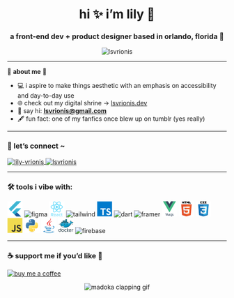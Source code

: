 <h1 align="center">hi ✨ i’m lily 🐇</h1>
<h3 align="center">a front-end dev + product designer based in orlando, florida 🌴</h3>

<p align="center"> <img src="https://komarev.com/ghpvc/?username=lsvrionis&label=✨%20profile%20views✨&color=ffb6c1&style=flat" alt="lsvrionis" /> </p>

---

🌸 **about me** 🌸  
- 💻 i aspire to make things aesthetic with an emphasis on accessibility and day-to-day use
- 🌐 check out my digital shrine → [lsvrionis.dev](https://www.lsvrionis.dev/)  
- 📮 say hi: **lsvrionis@gmail.com**  
- 🖋️ fun fact: one of my fanfics once blew up on tumblr (yes really)  

---

<h3 align="left">🌈 let’s connect ~</h3>
<p align="left">
  <a href="https://linkedin.com/in/lily-vrionis" target="_blank">
    <img align="center" src="https://raw.githubusercontent.com/rahuldkjain/github-profile-readme-generator/master/src/images/icons/Social/linked-in-alt.svg" alt="lily-vrionis" height="30" width="40" />
  </a>
  <a href="https://instagram.com/lsvrionis" target="_blank">
    <img align="center" src="https://raw.githubusercontent.com/rahuldkjain/github-profile-readme-generator/master/src/images/icons/Social/instagram.svg" alt="lsvrionis" height="30" width="40" />
  </a>
</p>

---

<h3 align="left">🛠️ tools i vibe with:</h3>
<p align="left">
  <!-- example format -->
  <img src="https://raw.githubusercontent.com/devicons/devicon/master/icons/flutter/flutter-original.svg" alt="flutter" width="35" height="35" />
  <img src="https://www.vectorlogo.zone/logos/figma/figma-icon.svg" alt="figma" width="35" height="35"/>
  <img src="https://raw.githubusercontent.com/devicons/devicon/master/icons/react/react-original-wordmark.svg" alt="react" width="35" height="35"/>
  <img src="https://www.vectorlogo.zone/logos/tailwindcss/tailwindcss-icon.svg" alt="tailwind" width="35" height="35"/>
  <img src="https://raw.githubusercontent.com/devicons/devicon/master/icons/typescript/typescript-original.svg" alt="typescript" width="35" height="35"/>
  <img src="https://www.vectorlogo.zone/logos/dartlang/dartlang-icon.svg" alt="dart" width="35" height="35"/>
  <img src="https://www.vectorlogo.zone/logos/framer/framer-icon.svg" alt="framer" width="35" height="35"/>
  <img src="https://raw.githubusercontent.com/devicons/devicon/master/icons/vuejs/vuejs-original-wordmark.svg" alt="vue" width="35" height="35"/>
  <img src="https://raw.githubusercontent.com/devicons/devicon/master/icons/html5/html5-original-wordmark.svg" alt="html" width="35" height="35"/>
  <img src="https://raw.githubusercontent.com/devicons/devicon/master/icons/css3/css3-original-wordmark.svg" alt="css" width="35" height="35"/>
  <img src="https://raw.githubusercontent.com/devicons/devicon/master/icons/javascript/javascript-original.svg" alt="js" width="35" height="35"/>
  <img src="https://raw.githubusercontent.com/devicons/devicon/master/icons/python/python-original.svg" alt="python" width="35" height="35"/>
  <img src="https://raw.githubusercontent.com/devicons/devicon/master/icons/java/java-original.svg" alt="java" width="35" height="35"/>
  <img src="https://raw.githubusercontent.com/devicons/devicon/master/icons/docker/docker-original-wordmark.svg" alt="docker" width="35" height="35"/>
  <img src="https://www.vectorlogo.zone/logos/firebase/firebase-icon.svg" alt="firebase" width="35" height="35"/>
</p>

---

<h3 align="left">☕ support me if you’d like 🖤</h3>
<p>
  <a href="https://ko-fi.com/lsvrionis">
    <img src="https://cdn.ko-fi.com/cdn/kofi3.png?v=3" height="45" alt="buy me a coffee" />
  </a>
</p>


<p align="center">
  <img src="https://static.wikia.nocookie.net/soundeffects/images/1/1c/Madoka_Gif_1.gif/revision/latest/scale-to-width-down/1000?cb=20190422023749" alt="madoka clapping gif" width="300"/>
</p>

<!--
**lsvrionis/lsvrionis** is a ✨ _special_ ✨ repository because its `README.md` (this file) appears on your GitHub profile.

Here are some ideas to get you started:

- 🔭 I’m currently working on ...
- 🌱 I’m currently learning ...
- 👯 I’m looking to collaborate on ...
- 🤔 I’m looking for help with ...
- 💬 Ask me about ...
- 📫 How to reach me: ...
- 😄 Pronouns: ...
- ⚡ Fun fact: ...
-->
